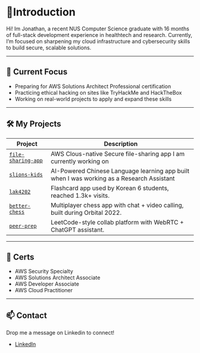 # 👋Introduction

Hi! Im Jonathan, a recent NUS Computer Science graduate with 16 months of full-stack development experience in healthtech and research. Currently, I’m focused on sharpening my cloud infrastructure and cybersecurity skills to build secure, scalable solutions.

---

## 🔧 Current Focus
- Preparing for AWS Solutions Architect Professional certification
- Practicing ethical hacking on sites like TryHackMe and HackTheBox
- Working on real-world projects to apply and expand these skills

---

## 🛠️ My Projects

| Project | Description |
|--------|-------------|
| [`file-sharing-app`](https://github.com/jonathangoh/file-vault) | AWS Clous-native Secure file-sharing app I am currently working on |
| [`slions-kids`](https://smcnus.comp.nus.edu.sg/video_page#SLIONS_KIDS-trailer) | AI-Powered Chinese Language learning app built when I was working as a Research Assistant |
| [`lak4202`](https://github.com/jonathangoh/lak4202) | Flashcard app used by Korean 6 students, reached 1.3k+ visits. |
| [`better-chess`](https://github.com/jonathangoh/better-chess) | Multiplayer chess app with chat + video calling, built during Orbital 2022. |
| [`peer-prep`](https://github.com/jonathangoh/peer-prep) | LeetCode-style collab platform with WebRTC + ChatGPT assistant. |

---

## 📜 Certs
- AWS Security Specialty  
- AWS Solutions Architect Associate  
- AWS Developer Associate  
- AWS Cloud Practitioner  

---

## 📫 Contact
Drop me a message on Linkedin to connect!
- [LinkedIn](https://www.linkedin.com/in/jonathan-2)  
